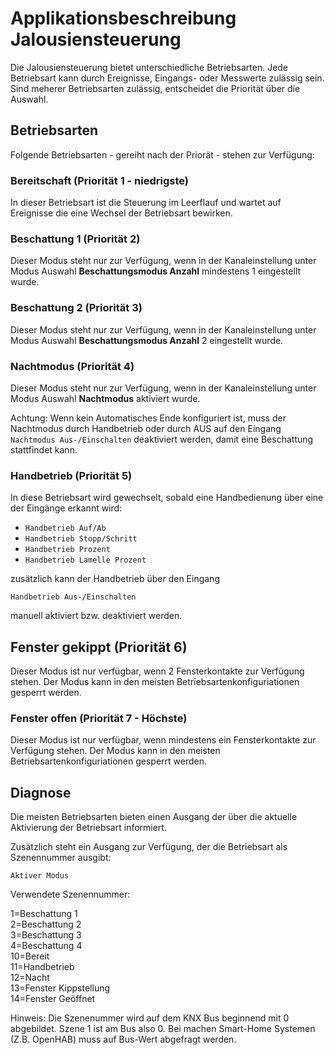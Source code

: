 # Applikationsbeschreibung Jalousiensteuerung 

Die Jalousiensteuerung bietet unterschiedliche Betriebsarten.
Jede Betriebsart kann durch Ereignisse, Eingangs- oder Messwerte zulässig sein. 
Sind meherer Betriebsarten zulässig, entscheidet die Priorität über die Auswahl.

## Betriebsarten

Folgende Betriebsarten - gereiht nach der Priorät - stehen zur Verfügung:

### Bereitschaft (Priorität 1 - niedrigste)

In dieser Betriebsart ist die Steuerung im Leerflauf und wartet auf Ereignisse die eine Wechsel der Betriebsart bewirken.

### Beschattung 1 (Priorität 2)

Dieser Modus steht nur zur Verfügung, wenn in der Kanaleinstellung unter Modus Auswahl **Beschattungsmodus Anzahl** mindestens 1 eingestellt wurde.

### Beschattung 2 (Priorität 3)

Dieser Modus steht nur zur Verfügung, wenn in der Kanaleinstellung unter Modus Auswahl **Beschattungsmodus Anzahl** 2 eingestellt wurde.

### Nachtmodus (Priorität 4)

Dieser Modus steht nur zur Verfügung, wenn in der Kanaleinstellung unter Modus Auswahl **Nachtmodus** aktiviert wurde.

Achtung: Wenn kein Automatisches Ende konfiguriert ist, muss der Nachtmodus durch Handbetrieb oder durch AUS auf den Eingang `Nachtmodus Aus-/Einschalten` deaktiviert werden, damit eine Beschattung stattfindet kann.

### Handbetrieb (Priorität 5)

In diese Betriebsart wird gewechselt, sobald eine Handbedienung über eine der Eingänge erkannt wird:

- `Handbetrieb Auf/Ab`
- `Handbetrieb Stopp/Schritt`
- `Handbetrieb Prozent`
- `Handbetrieb Lamelle Prozent` 

zusätzlich kann der Handbetrieb über den Eingang 

`Handbetrieb Aus-/Einschalten` 

manuell aktiviert bzw. deaktiviert werden.

## Fenster gekippt (Priorität 6)

Dieser Modus ist nur verfügbar, wenn 2 Fensterkontakte zur Verfügung stehen.
Der Modus kann in den meisten Betriebsartenkonfiguriationen gesperrt werden.

### Fenster offen (Priorität 7 - Höchste)

Dieser Modus ist nur verfügbar, wenn mindestens ein Fensterkontakte zur Verfügung stehen.
Der Modus kann in den meisten Betriebsartenkonfiguriationen gesperrt werden.

## Diagnose

Die meisten Betriebsarten bieten einen Ausgang der über die aktuelle Aktivierung der Betriebsart informiert. 

Zusätzlich steht ein Ausgang zur Verfügung, der die Betriebsart als Szenennummer ausgibt:

`Aktiver Modus`

Verwendete Szenennummer:

1=Beschattung 1  
2=Beschattung 2  
3=Beschattung 3  
4=Beschattung 4  
10=Bereit  
11=Handbetrieb  
12=Nacht  
13=Fenster Kippstellung  
14=Fenster Geöffnet  

Hinweis: Die Szenenummer wird auf dem KNX Bus beginnend mit 0 abgebildet. 
Szene 1 ist am Bus also 0. 
Bei machen Smart-Home Systemen (Z.B. OpenHAB) muss auf Bus-Wert abgefragt werden.
